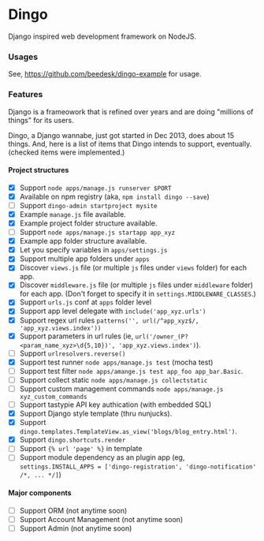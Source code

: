 # Dingo

Django inspired web development framework on NodeJS.


### Usages

See, https://github.com/beedesk/dingo-example for usage.


### Features

Django is a frameowork that is refined over years and are doing "millions of things" for its users. 

Dingo, a Django wannabe, just got started in Dec 2013, does about 15 things. And, here is a list of items that Dingo intends to support, eventually. 
(checked items were implemented.)


#### Project structures

- [x] Support `node apps/manage.js runserver $PORT`
- [x] Available on npm registry (aka, `npm install dingo --save`)
- [ ] Support `dingo-admin startproject mysite`
- [x] Example `manage.js` file available.
- [x] Example project folder structure available.
- [ ] Support `node apps/manage.js startapp app_xyz`
- [x] Example app folder structure available.
- [x] Let you specify variables in `apps/settings.js`
- [x] Support multiple app folders under `apps`
- [x] Discover `views.js` file (or multiple `js` files under `views` folder) for each app.
- [x] Discover `middleware.js` file (or multiple `js` files under `middleware` folder) for each app. (Don't forget to specify it in `settings.MIDDLEWARE_CLASSES`.)
- [x] Support `urls.js` conf at `apps` folder level
- [x] Support app level delegate with `include('app_xyz.urls')`
- [x] Support regex url rules `patterns('', url(/^app_xyz$/, 'app_xyz.views.index'))`
- [x] Support parameters in url rules (ie, `url('/owner_(P?<param_name_xyz>\d{5,10})', 'app_xyz.views.index')`).
- [ ] Support `urlresolvers.reverse()`
- [x] Support test runner `node apps/manage.js test` (mocha test)
- [ ] Support test filter `node apps/amange.js test app_foo app_bar.Basic`.
- [ ] Support collect static `node apps/manage.js collectstatic`
- [ ] Support custom management commands `node apps/manage.js xyz_custom_commands`
- [ ] Support tastypie API key authication (with embedded SQL)
- [x] Support Django style template (thru nunjucks). 
- [x] Support `dingo.templates.TemplateView.as_view('blogs/blog_entry.html')`.
- [x] Support `dingo.shortcuts.render`
- [ ] Support `{% url 'page' %}` in template
- [ ] Support module dependency as an plugin app (eg, `settings.INSTALL_APPS = ['dingo-registration', 'dingo-notification' /*, ... */]`)

#### Major components

- [ ] Support ORM (not anytime soon)
- [ ] Support Account Management (not anytime soon)
- [ ] Support Admin (not anytime soon)
